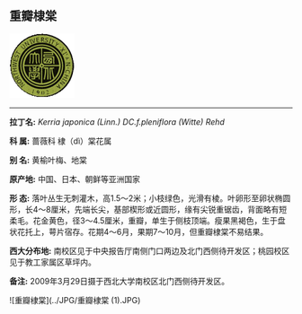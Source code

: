 ## 重瓣棣棠

![西北大学校园网络植物志](../JPG/nwu.gif)

---

**拉丁名:**  _Kerria japonica (Linn.) DC.f.pleniflora (Witte) Rehd_

**科 属:** 蔷薇科 棣（dì）棠花属

**别 名:** 黄榆叶梅、地棠

**原产地:** 中国、日本、朝鲜等亚洲国家 

**形  态:** 落叶丛生无刺灌木，高1.5～2米；小枝绿色，光滑有棱。叶卵形至卵状椭圆形，长4～8厘米，先端长尖，基部楔形或近圆形，缘有尖锐重锯齿，背面略有短柔毛。花金黄色，径3～4.5厘米，重瓣，单生于侧枝顶端。瘦果黑褐色，生于盘状花托上，萼片宿存。花期4～6月，果期7～10月，但重瓣棣棠不易结果。

**西大分布地:** 南校区见于中央报告厅南侧门口两边及北门西侧待开发区；桃园校区见于教工家属区草坪内。

**备注:** 2009年3月29日摄于西北大学南校区北门西侧待开发区。

![重瓣棣棠](../JPG/重瓣棣棠 (1).JPG) 

